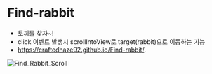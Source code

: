 # Find-rabbit

- 토끼를 찾자~! <br>
- click 이벤트 발생시 scrollIntoView로 target(rabbit)으로 이동하는 기능
- https://craftedhaze92.github.io/Find-rabbit/.
  <br>

![Find_Rabbit_Scroll](https://user-images.githubusercontent.com/68048248/108491754-ab301900-72e7-11eb-9498-dced3c02abb1.gif '토끼를 찾자!')
